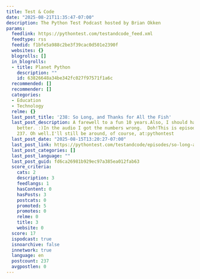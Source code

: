 ```yaml
---
title: Test & Code
date: "2025-08-21T11:35:47-07:00"
description: The Python Test Podcast hosted by Brian Okken
params:
  feedlink: https://pythontest.com/testandcode_feed.xml
  feedtype: rss
  feedid: f1bfe5a988c2be3f39cac0d501e2390f
  websites: {}
  blogrolls: []
  in_blogrolls:
  - title: Planet Python
    description: ""
    id: 63826648a34be342fc027f97571f1a6c
  recommended: []
  recommender: []
  categories:
  - Education
  - Technology
  relme: {}
  last_post_title: '238: So Long, and Thanks for All the Fish'
  last_post_description: A farewell to a fun 10 years.Also, I should have tested it
    better. :)In the audio I got the numbers wrong.  Doh!This is episode 238, not
    237. Oh well.I'll still be around, of course, at:pythontest
  last_post_date: "2025-08-15T13:20:27-07:00"
  last_post_link: https://pythontest.com/testandcode/episodes/so-long-and-thanks-for-all-the-fish
  last_post_categories: []
  last_post_language: ""
  last_post_guid: fd6ca26981b929ec97a385ea012fab63
  score_criteria:
    cats: 2
    description: 3
    feedlangs: 1
    hasContent: 0
    hasPosts: 3
    postcats: 0
    promoted: 5
    promotes: 0
    relme: 0
    title: 3
    website: 0
  score: 17
  ispodcast: true
  isnoarchive: false
  innetwork: true
  language: en
  postcount: 237
  avgpostlen: 0
---
```

